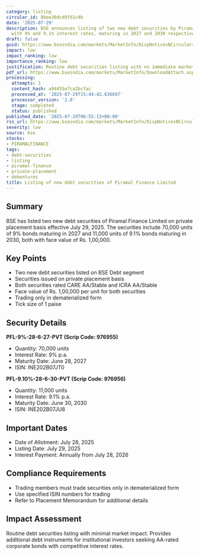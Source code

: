 ```yaml
---
category: listing
circular_id: 8bee30dcd9fd1c4b
date: '2025-07-29'
description: BSE announces listing of two new debt securities by Piramal Finance Limited
  with 9% and 9.1% interest rates, maturing in 2027 and 2030 respectively.
draft: false
guid: https://www.bseindia.com/markets/MarketInfo/DispNoticesNCirculars.aspx?Noticeid={1164BE21-E899-4006-BF1A-D530D2C9F793}&noticeno=20250729-3&dt=07/29/2025&icount=3&totcount=66&flag=0
impact: low
impact_ranking: low
importance_ranking: low
justification: Routine debt securities listing with no immediate market impact
pdf_url: https://www.bseindia.com/markets/MarketInfo/DownloadAttach.aspx?id=20250729-3&attachedId=
processing:
  attempts: 1
  content_hash: a94455e7ca2bcfac
  processed_at: '2025-07-29T15:44:42.636697'
  processor_version: '2.0'
  stage: completed
  status: published
published_date: '2025-07-29T06:55:13+00:00'
rss_url: https://www.bseindia.com/markets/MarketInfo/DispNoticesNCirculars.aspx?Noticeid={1164BE21-E899-4006-BF1A-D530D2C9F793}&noticeno=20250729-3&dt=07/29/2025&icount=3&totcount=66&flag=0
severity: low
source: bse
stocks:
- PIRAMALFINANCE
tags:
- debt-securities
- listing
- piramal-finance
- private-placement
- debentures
title: Listing of new debt securities of Piramal Finance Limited
---
```


## Summary

BSE has listed two new debt securities of Piramal Finance Limited on private placement basis effective July 29, 2025. The securities include 70,000 units of 9% bonds maturing in 2027 and 11,000 units of 9.1% bonds maturing in 2030, both with face value of Rs. 1,00,000.

## Key Points

- Two new debt securities listed on BSE Debt segment
- Securities issued on private placement basis
- Both securities rated CARE AA/Stable and ICRA AA/Stable
- Face value of Rs. 1,00,000 per unit for both securities
- Trading only in dematerialized form
- Tick size of 1 paise

## Security Details

**PFL-9%-28-6-27-PVT (Scrip Code: 976955)**
- Quantity: 70,000 units
- Interest Rate: 9% p.a.
- Maturity Date: June 28, 2027
- ISIN: INE202B07JT0

**PFL-9.10%-28-6-30-PVT (Scrip Code: 976956)**
- Quantity: 11,000 units
- Interest Rate: 9.1% p.a.
- Maturity Date: June 30, 2030
- ISIN: INE202B07JU8

## Important Dates

- Date of Allotment: July 28, 2025
- Listing Date: July 29, 2025
- Interest Payment: Annually from July 28, 2026

## Compliance Requirements

- Trading members must trade securities only in dematerialized form
- Use specified ISIN numbers for trading
- Refer to Placement Memorandum for additional details

## Impact Assessment

Routine debt securities listing with minimal market impact. Provides additional debt instruments for institutional investors seeking AA-rated corporate bonds with competitive interest rates.